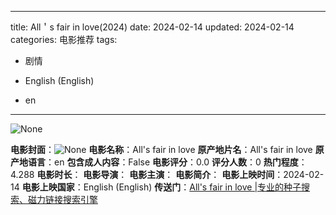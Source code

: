 
---
title: All＇s fair in love(2024)
date: 2024-02-14
updated: 2024-02-14
categories: 电影推荐
tags:

- 剧情

- English (English)
- en
---

<img src="https://image.tmdb.org/t/p/originalNone" alt="None" title="None">

**电影封面**：<img src="https://image.tmdb.org/t/p/w200None" alt="None" title="None">
**电影名称**：All's fair in love
**原产地片名**：All's fair in love
**原产地语言**：en
**包含成人内容**：False
**电影评分**：0.0
**评分人数**：0
**热门程度**：4.288
**电影时长**：
**电影导演**：
**电影主演**：
**电影简介**：
**电影上映时间**：2024-02-14
**电影上映国家**：English (English)
**传送门**：[All's fair in love |专业的种子搜索、磁力链接搜索引擎](https://movie.amd794.com:2083/?search=All%27s%20fair%20in%20love&ordering=&mode=match_phrase&page_size=10&page=1)

